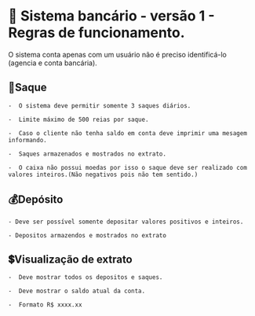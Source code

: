 # 🏦 Sistema bancário - versão 1  - Regras de funcionamento.

O sistema conta apenas com um usuário não é preciso identificá-lo (agencia e conta bancária).

## 💸Saque

    -  O sistema deve permitir somente 3 saques diários.

    -  Limite máximo de 500 reias por saque.

    -  Caso o cliente não tenha saldo em conta deve imprimir uma mesagem informando.

    -  Saques armazenados e mostrados no extrato.

    -  O caixa não possui moedas por isso o saque deve ser realizado com valores inteiros.(Não negativos pois não tem sentido.)

## 💰Depósito

    - Deve ser possível somente depositar valores positivos e inteiros.

    - Depositos armazendos e mostrados no extrato

## 💲Visualização de extrato

    -  Deve mostrar todos os depositos e saques.

    -  Deve mostrar o saldo atual da conta.

    -  Formato R$ xxxx.xx
